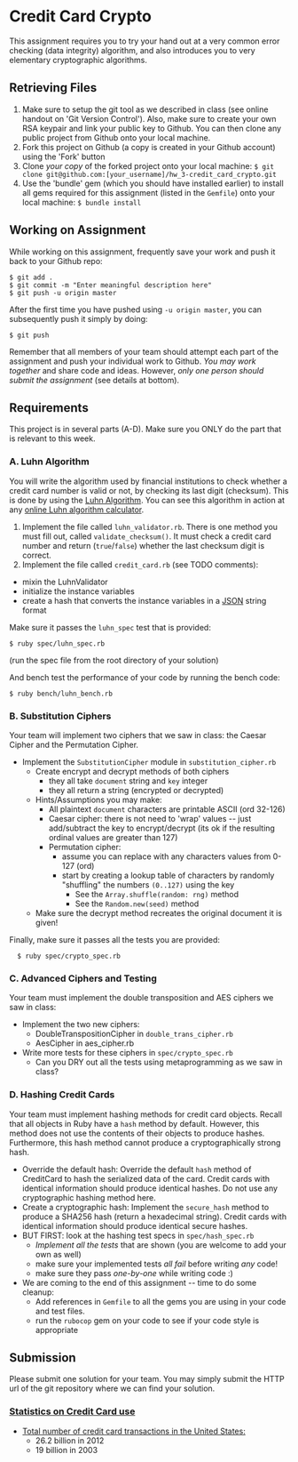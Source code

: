 # Credit Card Crypto

This assignment requires you to try your hand out at a very common error checking (data integrity) algorithm, and also introduces you to very elementary cryptographic algorithms.

## Retrieving Files
1. Make sure to setup the git tool as we described in class (see online handout on 'Git Version Control'). Also, make sure to create your own RSA keypair and link your public key to Github. You can then clone any public project from Github onto your local machine.
2. Fork this project on Github (a copy is created in your Github account) using the 'Fork' button
3. Clone *your copy* of the forked project onto your local machine:
`$ git clone git@github.com:[your_username]/hw_3-credit_card_crypto.git`
4. Use the 'bundle' gem (which you should have installed earlier) to install all gems required for this assignment (listed in the `Gemfile`) onto your local machine: `$ bundle install`

## Working on Assignment
While working on this assignment, frequently save your work and push it back to your Github repo:

    $ git add .
    $ git commit -m "Enter meaningful description here"
    $ git push -u origin master

After the first time you have pushed using `-u origin master`, you can subsequently push it simply by doing:

    $ git push

Remember that all members of your team should attempt each part of the assignment and push your individual work to Github. *You may work together* and share code and ideas. However, *only one person should submit the assignment* (see details at bottom).

## Requirements

This project is in several parts (A-D). Make sure you ONLY do the part that is relevant to this week.

### A. Luhn Algorithm
You will write the algorithm used by financial institutions to check whether a credit card number is valid or not, by checking its last digit (checksum). This is done by using the [Luhn Algorithm](http://en.wikipedia.org/wiki/Luhn_algorithm). You can see this algorithm in action at any [online Luhn algorithm calculator](http://planetcalc.com/2464/).

1. Implement the file called `luhn_validator.rb`. There is one method you must fill out, called `validate_checksum()`. It must check a credit card number and return (`true`/`false`) whether the last checksum digit is correct.
2. Implement the file called `credit_card.rb` (see TODO comments):
  - mixin the LuhnValidator
  - initialize the instance variables
  - create a hash that converts the instance variables in a [JSON](http://en.wikipedia.org/wiki/JSON) string format

Make sure it passes the `luhn_spec` test that is provided:

    $ ruby spec/luhn_spec.rb

(run the spec file from the root directory of your solution)

And bench test the performance of your code by running the bench code:

    $ ruby bench/luhn_bench.rb

### B. Substitution Ciphers
Your team will implement two ciphers that we saw in class: the Caesar Cipher and the Permutation Cipher.

- Implement the `SubstitutionCipher` module in `substitution_cipher.rb`
  - Create encrypt and decrypt methods of both ciphers
    - they all take `document` string and `key` integer
    - they all return a string (encrypted or decrypted)
  - Hints/Assumptions you may make:
    - All plaintext `document` characters are printable ASCII (ord 32-126)
    - Caesar cipher: there is not need to 'wrap' values -- just add/subtract the key to encrypt/decrypt (its ok if the resulting ordinal values are greater than 127)
    - Permutation cipher:
      - assume you can replace with any characters values from 0-127 (ord)
      - start by creating a lookup table of characters by randomly "shuffling" the numbers `(0..127)` using the key
        - See the `Array.shuffle(random: rng)` method
        - See the `Random.new(seed)` method
  - Make sure the decrypt method recreates the original document it is given!

Finally, make sure it passes all the tests you are provided:

      $ ruby spec/crypto_spec.rb

### C. Advanced Ciphers and Testing
Your team must implement the double transposition and AES ciphers we saw in class:

- Implement the two new ciphers:
  - DoubleTranspositionCipher in `double_trans_cipher.rb`
  - AesCipher in aes_cipher.rb
- Write more tests for these ciphers in `spec/crypto_spec.rb`
  - Can you DRY out all the tests using metaprogramming as we saw in class?

### D. Hashing Credit Cards
Your team must implement hashing methods for credit card objects. Recall that all objects in Ruby have a `hash` method by default. However, this method does not use the contents of their objects to produce hashes. Furthermore, this hash method cannot produce a cryptographically strong hash.

- Override the default hash: Override the default `hash` method of CreditCard to hash the serialized data of the card. Credit cards with identical information should produce identical hashes. Do not use any cryptographic hashing method here.
- Create a cryptographic hash: Implement the `secure_hash` method to produce a SHA256 hash (return a hexadecimal string). Credit cards with identical information should produce identical secure hashes.
- BUT FIRST: look at the hashing test specs in `spec/hash_spec.rb`
  - *Implement all the tests* that are shown (you are welcome to add your own as well)
  - make sure your implemented tests *all fail* before writing *any* code!
  - make sure they pass *one-by-one* while writing code :)
- We are coming to the end of this assignment -- time to do some cleanup:
  - Add references in `Gemfile` to all the gems you are using in your code and test files.
  - run the `rubocop` gem on your code to see if your code style is appropriate


## Submission
Please submit one solution for your team. You may simply submit the HTTP url of the git repository where we can find your solution.

### [Statistics on Credit Card use](http://www.creditcards.com/credit-card-news/credit-card-industry-facts-personal-debt-statistics-1276.php)
- [Total number of credit card transactions in the United States:](http://www.creditcards.com/credit-card-news/credit-card-industry-facts-personal-debt-statistics-1276.php#ixzz3VSrXbOYz)
  - 26.2 billion in 2012
  - 19 billion in 2003
